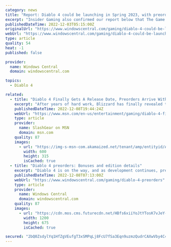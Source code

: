 ```yaml
---
category: news
title: "Report: Diablo 4 could be launching in Spring 2023, with preorders going live December (Updated)"
excerpt: "Insider Gaming also confirmed our report below that The Game Awards will play host to a range of Diablo 4 announcements, most likely the launch month, the collector's edition (which has some kind ..."
publishedDateTime: 2022-12-03T05:15:00Z
originalUrl: "https://www.windowscentral.com/gaming/diablo-4-could-be-launching-in-april-2023-with-preorders-going-live-december"
webUrl: "https://www.windowscentral.com/gaming/diablo-4-could-be-launching-in-april-2023-with-preorders-going-live-december"
type: article
quality: 54
heat: -1
published: false

provider:
  name: Windows Central
  domain: windowscentral.com

topics:
  - Diablo 4

related:
  - title: "Diablo 4 Finally Gets A Release Date, Preorders Arrive With Beta Perk"
    excerpt: "After years of hard work, Blizzard has finally revealed the erelease date for \"Diablo 4.\" The announcement was joined by the launch of preorders."
    publishedDateTime: 2022-12-08T19:44:24Z
    webUrl: "https://www.msn.com/en-us/entertainment/gaming/diablo-4-finally-gets-a-release-date-preorders-arrive-with-beta-perk/ar-AA154x9M"
    type: article
    provider:
      name: SlashGear on MSN
      domain: msn.com
    quality: 87
    images:
      - url: "https://img-s-msn-com.akamaized.net/tenant/amp/entityid/AA154BT3.img?h=315&w=600&m=6&q=60&o=t&l=f&f=jpg"
        width: 600
        height: 315
        isCached: true
  - title: "Diablo 4 preorders: Bonuses and edition details"
    excerpt: "Diablo 4 is on the way, and as development continues, preorder details have appeared, allowing players to know what they're getting when they reserve their copy of the fourth mainline entry in this ..."
    publishedDateTime: 2022-12-08T07:13:00Z
    webUrl: "https://www.windowscentral.com/gaming/diablo-4-preorders"
    type: article
    provider:
      name: Windows Central
      domain: windowscentral.com
    quality: 87
    images:
      - url: "https://cdn.mos.cms.futurecdn.net/HBfs6xiiYoJtYTosK7vJeY-1200-80.jpg"
        width: 1200
        height: 675
        isCached: true

secured: "2bQ0ZsdylYq1HfZgVEufgT3xSMPqLj8FcU7fSa3Eqn9uzmzQudrCAXwVby4C4yxCVA6Kx3fBuKp1jtg8Kccy8RhRfnwKGvfPG52hKnrnFrZHy4Ufy61fpZXoOrrSTRHWbxMnPsg3nuMB1n413G96JVo14KX27ATZ27cpW3unrcq7GCXcERlzcthgkfgTMi0hKBoKDUCwGQN2aBmk+aozAjUs7qm8O1wAQKwbvhCR4+kQ1vamLmNTozzcalamgtmWbgc6A4y0GT86hMTo4vCNBKNBaEnN5T8B/Cm4ZYG3htthmEmHVH0JKquNupYMPCTmfJkb3JcNTmyCBDufoot4VVPyL/A+iMOQ/uXx12aAYpM=;XBsYXWNIcDFcQtchFApYBA=="
---
```


